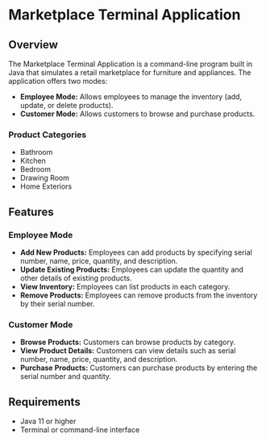 # Marketplace Terminal Application

## Overview

The Marketplace Terminal Application is a command-line program built in Java that simulates a retail marketplace for furniture and appliances. The application offers two modes:
- **Employee Mode:** Allows employees to manage the inventory (add, update, or delete products).
- **Customer Mode:** Allows customers to browse and purchase products.

### Product Categories
- Bathroom
- Kitchen
- Bedroom
- Drawing Room
- Home Exteriors

## Features

### Employee Mode
- **Add New Products:** Employees can add products by specifying serial number, name, price, quantity, and description.
- **Update Existing Products:** Employees can update the quantity and other details of existing products.
- **View Inventory:** Employees can list products in each category.
- **Remove Products:** Employees can remove products from the inventory by their serial number.

### Customer Mode
- **Browse Products:** Customers can browse products by category.
- **View Product Details:** Customers can view details such as serial number, name, price, quantity, and description.
- **Purchase Products:** Customers can purchase products by entering the serial number and quantity.

## Requirements

- Java 11 or higher
- Terminal or command-line interface


